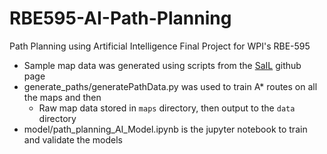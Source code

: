 # RBE595-AI-Path-Planning
Path Planning using Artificial Intelligence Final Project for WPI's RBE-595

- Sample map data was generated using scripts from the [SaIL](https://mohakbhardwaj.github.io/SaIL/) github page
- generate_paths/generatePathData.py was used to train A* routes on all the maps and then 
  - Raw map data stored in `maps` directory, then output to the `data` directory
- model/path_planning_AI_Model.ipynb is the jupyter notebook to train and validate the models
